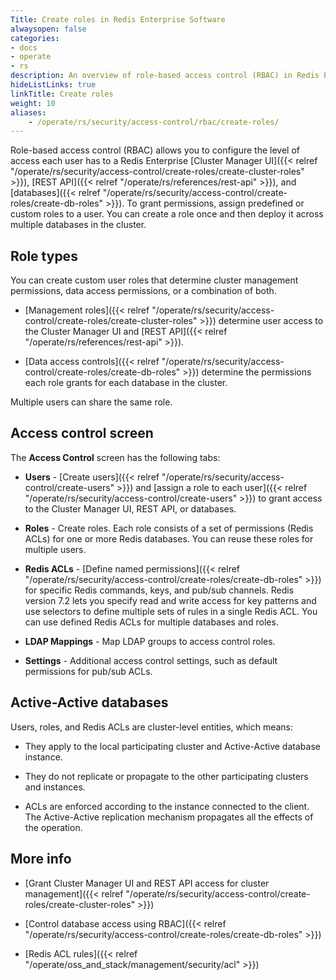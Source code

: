 ```yaml
---
Title: Create roles in Redis Enterprise Software
alwaysopen: false
categories:
- docs
- operate
- rs
description: An overview of role-based access control (RBAC) in Redis Enterprise Software.
hideListLinks: true
linkTitle: Create roles
weight: 10
aliases:
    - /operate/rs/security/access-control/rbac/create-roles/
---
```


Role-based access control (RBAC) allows you to configure the level of access each user has to a Redis Enterprise [Cluster Manager UI]({{< relref "/operate/rs/security/access-control/create-roles/create-cluster-roles" >}}), [REST API]({{< relref "/operate/rs/references/rest-api" >}}), and [databases]({{< relref "/operate/rs/security/access-control/create-roles/create-db-roles" >}}). To grant permissions, assign predefined or custom roles to a user. You can create a role once and then deploy it across multiple databases in the cluster.

## Role types

You can create custom user roles that determine cluster management permissions, data access permissions, or a combination of both.

- [Management roles]({{< relref "/operate/rs/security/access-control/create-roles/create-cluster-roles" >}}) determine user access to the Cluster Manager UI and [REST API]({{< relref "/operate/rs/references/rest-api" >}}).

- [Data access controls]({{< relref "/operate/rs/security/access-control/create-roles/create-db-roles" >}}) determine the permissions each role grants for each database in the cluster.

Multiple users can share the same role.

## Access control screen

The **Access Control** screen has the following tabs:

- **Users** - [Create users]({{< relref "/operate/rs/security/access-control/create-users" >}}) and [assign a role to each user]({{< relref "/operate/rs/security/access-control/create-users" >}}) to grant access to the Cluster Manager UI, REST API, or databases.

- **Roles** - Create roles. Each role consists of a set of permissions (Redis ACLs) for one or more Redis databases. You can reuse these roles for multiple users.

- **Redis ACLs** - [Define named permissions]({{< relref "/operate/rs/security/access-control/create-roles/create-db-roles" >}}) for specific Redis commands, keys, and pub/sub channels. Redis version 7.2 lets you specify read and write access for key patterns and use selectors to define multiple sets of rules in a single Redis ACL. You can use defined Redis ACLs for multiple databases and roles.

- **LDAP Mappings** - Map LDAP groups to access control roles.

- **Settings** - Additional access control settings, such as default permissions for pub/sub ACLs.

## Active-Active databases

Users, roles, and Redis ACLs are cluster-level entities, which means:

- They apply to the local participating cluster and Active-Active database instance.

- They do not replicate or propagate to the other participating clusters and instances.

- ACLs are enforced according to the instance connected to the client. The Active-Active replication mechanism propagates all the effects of the operation.

## More info

- [Grant Cluster Manager UI and REST API access for cluster management]({{< relref "/operate/rs/security/access-control/create-roles/create-cluster-roles" >}})

- [Control database access using RBAC]({{< relref "/operate/rs/security/access-control/create-roles/create-db-roles" >}})

- [Redis ACL rules]({{< relref "/operate/oss_and_stack/management/security/acl" >}})
